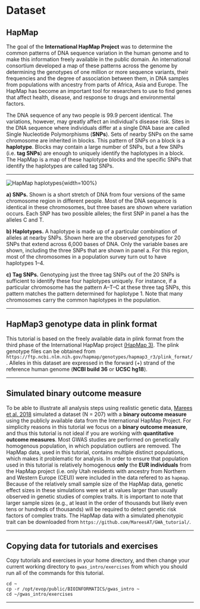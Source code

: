 # Dataset

## HapMap

The goal of the __International HapMap Project__ was to determine the common patterns of DNA sequence variation in the human genome and to make this information freely available in the public domain. An international consortium developed a map of these patterns across the genome by determining the genotypes of one million or more sequence variants, their frequencies and the degree of association between them, in DNA samples from populations with ancestry from parts of Africa, Asia and Europe. The HapMap has become an important tool for researchers to use to find genes that affect health, disease, and response to drugs and environmental factors.

The DNA sequence of any two people is 99.9 percent identical. The variations, however, may greatly affect an individual's disease risk. Sites in the DNA sequence where individuals differ at a single DNA base are called Single Nucleotide Polymorphisms (__SNPs__). Sets of nearby SNPs on the same chromosome are inherited in blocks. This pattern of SNPs on a block is a __haplotype__. Blocks may contain a large number of SNPs, but a few SNPs (i.e. __tag SNPs__) are enough to uniquely identify the haplotypes in a block. The HapMap is a map of these haplotype blocks and the specific SNPs that identify the haplotypes are called tag SNPs.

----

![HapMap haplotypes](https://media.springernature.com/full/springer-static/image/art%3A10.1038%2Fnature02168/MediaObjects/41586_2003_Article_BFnature02168_Fig1_HTML.jpg?as=webp){width=100%}

__a) SNPs.__ Shown is a short stretch of DNA from four versions of the same chromosome region in different people. Most of the DNA sequence is identical in these chromosomes, but three bases are shown where variation occurs. Each SNP has two possible alleles; the first SNP in panel a has the alleles C and T. 

__b) Haplotypes.__ A haplotype is made up of a particular combination of alleles at nearby SNPs. Shown here are the observed genotypes for 20 SNPs that extend across 6,000 bases of DNA. Only the variable bases are shown, including the three SNPs that are shown in panel a. For this region, most of the chromosomes in a population survey turn out to have haplotypes 1–4. 

__c) Tag SNPs.__ Genotyping just the three tag SNPs out of the 20 SNPs is sufficient to identify these four haplotypes uniquely. For instance, if a particular chromosome has the pattern A–T–C at these three tag SNPs, this pattern matches the pattern determined for haplotype 1. Note that many chromosomes carry the common haplotypes in the population. 

----

## HapMap3 genotype data in plink format

This tutorial is based on the freely available data in plink format from the third phase of the International HapMap project [(HapMap 3)](https://www.sanger.ac.uk/resources/downloads/human/hapmap3.html). The plink genotype files can be obtained from `https://ftp.ncbi.nlm.nih.gov/hapmap/genotypes/hapmap3_r3/plink_format/`. Alleles in this dataset are expressed in the forward (+) strand of the reference human genome (__NCBI build 36__ or __UCSC hg18__).

----

## Simulated binary outcome measure

To be able to illustrate all analysis steps using realistic genetic data, [Marees et al. 2018](https://onlinelibrary.wiley.com/doi/full/10.1002/mpr.1608) simulated a dataset (N = 207) with a __binary outcome measure__ using the publicly available data from the International HapMap Project. For simplicity reasons in this tutorial we focus on a __binary outcome measure__, and thus this tutorial is not ideal if you are working with __quantitative outcome measures__. Most GWAS studies are performed on genetically homogenous population, in which population outliers are removed. The HapMap data, used in this tutorial, contains multiple distinct populations, which makes it problematic for analysis. In order to ensure that population used in this tutorial is relatively homogenous  __only__ the __EUR individuals__ from the HapMap project (i.e. only Utah residents with ancestry from Northern and Western Europe (CEU)) were included in the data refered to as `hapmap`. Because of the relatively small sample size of the HapMap data, genetic effect sizes in these simulations were set at values larger than usually observed in genetic studies of complex traits. It is important to note that larger sample sizes (e.g., at least in the order of thousands but likely even tens or hundreds of thousands) will be required to detect genetic risk factors of complex traits. The HapMap data with a simulated phenotypic trait can be downloaded from `https://github.com/MareesAT/GWA_tutorial/`. 

----

## Copying data for tutorials and exercises

Copy tutorials and exercises in your home directory, and then change your current working directory to `gwas_intro/exercises` from which you should run all of the commands for this tutorial. 

    cd ~
    cp -r /opt/evop/public/BIOINFORMATICS/gwas_intro ~
    cd ~/gwas_intro/exercises

----